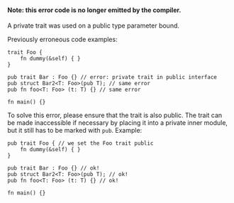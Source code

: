#### Note: this error code is no longer emitted by the compiler.

A private trait was used on a public type parameter bound.

Previously erroneous code examples:

```
trait Foo {
    fn dummy(&self) { }
}

pub trait Bar : Foo {} // error: private trait in public interface
pub struct Bar2<T: Foo>(pub T); // same error
pub fn foo<T: Foo> (t: T) {} // same error

fn main() {}
```

To solve this error, please ensure that the trait is also public. The trait
can be made inaccessible if necessary by placing it into a private inner
module, but it still has to be marked with `pub`. Example:

```
pub trait Foo { // we set the Foo trait public
    fn dummy(&self) { }
}

pub trait Bar : Foo {} // ok!
pub struct Bar2<T: Foo>(pub T); // ok!
pub fn foo<T: Foo> (t: T) {} // ok!

fn main() {}
```
